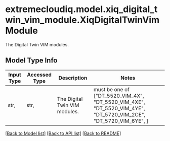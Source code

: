 # extremecloudiq.model.xiq_digital_twin_vim_module.XiqDigitalTwinVimModule

The Digital Twin VIM modules.

## Model Type Info
Input Type | Accessed Type | Description | Notes
------------ | ------------- | ------------- | -------------
str,  | str,  | The Digital Twin VIM modules. | must be one of ["DT_5520_VIM_4X", "DT_5520_VIM_4XE", "DT_5520_VIM_4YE", "DT_5720_VIM_2CE", "DT_5720_VIM_6YE", ] 

[[Back to Model list]](../../README.md#documentation-for-models) [[Back to API list]](../../README.md#documentation-for-api-endpoints) [[Back to README]](../../README.md)

